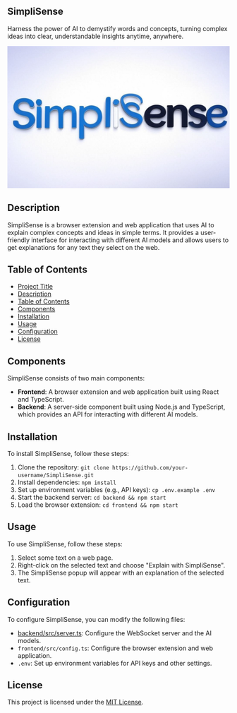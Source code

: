 ## SimpliSense

Harness the power of AI to demystify words and concepts, turning complex ideas into clear, understandable insights anytime, anywhere.

![SimpliSense](https://github.com/TefoT4/SimpliSense/blob/master/browser_extension/src/static/main.png)

## Description

SimpliSense is a browser extension and web application that uses AI to explain complex concepts and ideas in simple terms. It provides a user-friendly interface for interacting with different AI models and allows users to get explanations for any text they select on the web.

## Table of Contents

- [Project Title](#project-title)
- [Description](#description)
- [Table of Contents](#table-of-contents)
- [Components](#components)
- [Installation](#installation)
- [Usage](#usage)
- [Configuration](#configuration)
- [License](#license)

## Components

SimpliSense consists of two main components:

- **Frontend**: A browser extension and web application built using React and TypeScript.
- **Backend**: A server-side component built using Node.js and TypeScript, which provides an API for interacting with different AI models.

## Installation

To install SimpliSense, follow these steps:

1. Clone the repository: `git clone https://github.com/your-username/SimpliSense.git`
2. Install dependencies: `npm install`
3. Set up environment variables (e.g., API keys): `cp .env.example .env`
4. Start the backend server: `cd backend && npm start`
5. Load the browser extension: `cd frontend && npm start`

## Usage

To use SimpliSense, follow these steps:

1. Select some text on a web page.
2. Right-click on the selected text and choose "Explain with SimpliSense".
3. The SimpliSense popup will appear with an explanation of the selected text.

## Configuration

To configure SimpliSense, you can modify the following files:

- [backend/src/server.ts](cci:7://file:///j:/repos/SimpliSense/backend/src/server.ts:0:0-0:0): Configure the WebSocket server and the AI models.
- `frontend/src/config.ts`: Configure the browser extension and web application.
- `.env`: Set up environment variables for API keys and other settings.

## License

This project is licensed under the [MIT License](LICENSE).
